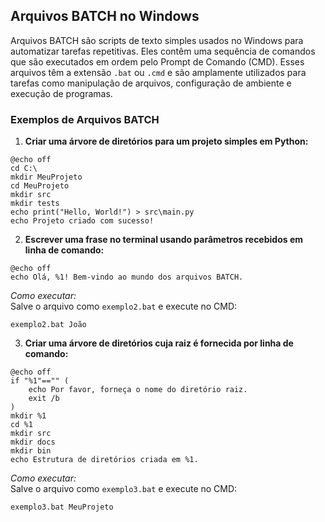 ## Arquivos BATCH no Windows

Arquivos BATCH são scripts de texto simples usados no Windows para automatizar tarefas repetitivas. Eles contêm uma sequência de comandos que são executados em ordem pelo Prompt de Comando (CMD). Esses arquivos têm a extensão `.bat` ou `.cmd` e são amplamente utilizados para tarefas como manipulação de arquivos, configuração de ambiente e execução de programas.

### Exemplos de Arquivos BATCH

1. **Criar uma árvore de diretórios para um projeto simples em Python:**

```batch
@echo off
cd C:\
mkdir MeuProjeto
cd MeuProjeto
mkdir src
mkdir tests
echo print("Hello, World!") > src\main.py
echo Projeto criado com sucesso!
```

2. **Escrever uma frase no terminal usando parâmetros recebidos em linha de comando:**

```batch
@echo off
echo Olá, %1! Bem-vindo ao mundo dos arquivos BATCH.
```

*Como executar:*  
Salve o arquivo como `exemplo2.bat` e execute no CMD:  
```
exemplo2.bat João
```

3. **Criar uma árvore de diretórios cuja raiz é fornecida por linha de comando:**

```batch
@echo off
if "%1"=="" (
    echo Por favor, forneça o nome do diretório raiz.
    exit /b
)
mkdir %1
cd %1
mkdir src
mkdir docs
mkdir bin
echo Estrutura de diretórios criada em %1.
```

*Como executar:*  
Salve o arquivo como `exemplo3.bat` e execute no CMD:  
```
exemplo3.bat MeuProjeto
```